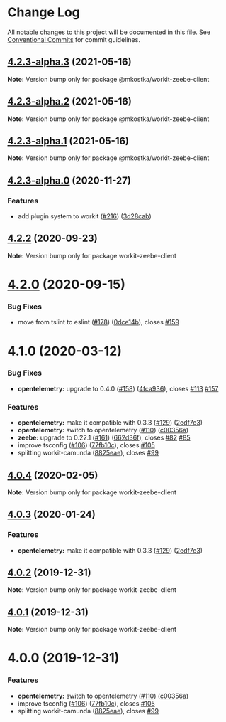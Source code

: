 # Change Log

All notable changes to this project will be documented in this file.
See [Conventional Commits](https://conventionalcommits.org) for commit guidelines.

## [4.2.3-alpha.3](https://github.com/kostkams/workit/compare/v4.2.3-alpha.2...v4.2.3-alpha.3) (2021-05-16)

**Note:** Version bump only for package @mkostka/workit-zeebe-client





## [4.2.3-alpha.2](https://github.com/kostkams/workit/compare/v4.2.3-alpha.1...v4.2.3-alpha.2) (2021-05-16)

**Note:** Version bump only for package @mkostka/workit-zeebe-client





## [4.2.3-alpha.1](https://github.com/kostkams/workit/compare/v4.2.3-alpha.0...v4.2.3-alpha.1) (2021-05-16)

**Note:** Version bump only for package @mkostka/workit-zeebe-client





## [4.2.3-alpha.0](https://github.com/kostkams/workit/compare/v4.2.2...v4.2.3-alpha.0) (2020-11-27)


### Features

* add plugin system to workit ([#216](https://github.com/kostkams/workit/issues/216)) ([3d28cab](https://github.com/kostkams/workit/commit/3d28cab7265948f479228e3142cd341c57b6531a))





## [4.2.2](https://github.com/kostkams/workit/compare/v4.2.1...v4.2.2) (2020-09-23)

**Note:** Version bump only for package workit-zeebe-client





# [4.2.0](https://github.com/kostkams/workit/compare/v4.1.0...v4.2.0) (2020-09-15)


### Bug Fixes

* move from tslint to eslint ([#178](https://github.com/kostkams/workit/issues/178)) ([0dce14b](https://github.com/kostkams/workit/commit/0dce14b696649cdff886c3e7a0ffdbbd56b548d7)), closes [#159](https://github.com/kostkams/workit/issues/159)





# 4.1.0 (2020-03-12)


### Bug Fixes

* **opentelemetry:** upgrade to 0.4.0 ([#158](https://github.com/kostkams/workit/issues/158)) ([4fca936](https://github.com/kostkams/workit/commit/4fca93608cb8ecb0242f7d8fe406b14bec0dc80b)), closes [#113](https://github.com/kostkams/workit/issues/113) [#157](https://github.com/kostkams/workit/issues/157)


### Features

* **opentelemetry:** make it compatible with 0.3.3 ([#129](https://github.com/kostkams/workit/issues/129)) ([2edf7e3](https://github.com/kostkams/workit/commit/2edf7e38a2bd5ad56d775c27e220a90c230f57f4))
* **opentelemetry:** switch to opentelemetry ([#110](https://github.com/kostkams/workit/issues/110)) ([c00356a](https://github.com/kostkams/workit/commit/c00356aa4d792cfc310825d526f40f7eccb33844))
* **zeebe:** upgrade to 0.22.1 ([#161](https://github.com/kostkams/workit/issues/161)) ([662d36f](https://github.com/kostkams/workit/commit/662d36f68c864c6f2570f6ff2e4f711eb7d4245b)), closes [#82](https://github.com/kostkams/workit/issues/82) [#85](https://github.com/kostkams/workit/issues/85)
* improve tsconfig ([#106](https://github.com/kostkams/workit/issues/106)) ([77fb10c](https://github.com/kostkams/workit/commit/77fb10cee7abe9340d88d301a4066636f7898887)), closes [#105](https://github.com/kostkams/workit/issues/105)
* splitting workit-camunda ([8825eae](https://github.com/kostkams/workit/commit/8825eaef9b66f86f3c21de4bc8ba093c75779fb4)), closes [#99](https://github.com/kostkams/workit/issues/99)





## [4.0.4](https://github.com/kostkams/workit/compare/workit-zeebe-client@4.0.3...workit-zeebe-client@4.0.4) (2020-02-05)

**Note:** Version bump only for package workit-zeebe-client





## [4.0.3](https://github.com/kostkams/workit/compare/workit-zeebe-client@4.0.2...workit-zeebe-client@4.0.3) (2020-01-24)


### Features

* **opentelemetry:** make it compatible with 0.3.3 ([#129](https://github.com/kostkams/workit/issues/129)) ([2edf7e3](https://github.com/kostkams/workit/commit/2edf7e38a2bd5ad56d775c27e220a90c230f57f4))





## [4.0.2](https://github.com/kostkams/workit/compare/workit-zeebe-client@4.0.1...workit-zeebe-client@4.0.2) (2019-12-31)

**Note:** Version bump only for package workit-zeebe-client





## [4.0.1](https://github.com/kostkams/workit/compare/workit-zeebe-client@4.0.0...workit-zeebe-client@4.0.1) (2019-12-31)

**Note:** Version bump only for package workit-zeebe-client





# 4.0.0 (2019-12-31)


### Features

* **opentelemetry:** switch to opentelemetry ([#110](https://github.com/kostkams/workit/issues/110)) ([c00356a](https://github.com/kostkams/workit/commit/c00356a))
* improve tsconfig ([#106](https://github.com/kostkams/workit/issues/106)) ([77fb10c](https://github.com/kostkams/workit/commit/77fb10c)), closes [#105](https://github.com/kostkams/workit/issues/105)
* splitting workit-camunda ([8825eae](https://github.com/kostkams/workit/commit/8825eae)), closes [#99](https://github.com/kostkams/workit/issues/99)
